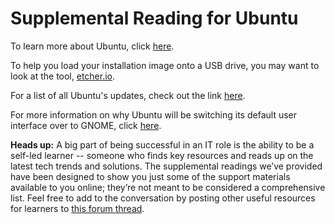 # Supplemental Reading for Ubuntu

To learn more about Ubuntu, click [here](https://www.ubuntu.com/).

To help you load your installation image onto a USB drive, you may want to look at the tool, [etcher.io](https://etcher.io/).

For a list of all Ubuntu's updates, check out the link [here](https://www.ubuntuupdates.org/).

For more information on why Ubuntu will be switching its default user interface over to GNOME, click [here](https://arstechnica.com/information-technology/2017/04/ubuntu-unity-is-dead-desktop-will-switch-back-to-gnome-next-year/).

**Heads up:** A big part of being successful in an IT role is the ability to be a self-led learner -- someone who finds key resources and reads up on the latest tech trends and solutions. The supplemental readings we’ve provided have been designed to show you just some of the support materials available to you online; they’re not meant to be considered a comprehensive list. Feel free to add to the conversation by posting other useful resources for learners to [this forum thread](https://www.coursera.org/learn/technical-support-fundamentals/discussions/weeks/3 "https://www.coursera.org/learn/technical-support-fundamentals/discussions/weeks/3").